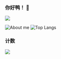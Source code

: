 ### 你好鸭！ 👋
</details>
  <a target="_blank" href="https://space.bilibili.com/388731488/">
  <img src="https://img.shields.io/badge/dynamic/json?style=flat-square&logo=bilibili&label=Bilibili&query=$.data.follower&url=https://api.bilibili.com/x/relation/stat?vmid=388731488"/>
</a>
    
![About me](https://github-readme-stats.vercel.app/api?username=mmyo456&show_icons=true&theme=dracula)
![Top Langs](https://github-readme-stats.vercel.app/api/top-langs/?username=mmyo456)
### 计数

[![](https://count.getloli.com/get/@mmyo456?theme=rule34)](http://count.getloli.com/)
